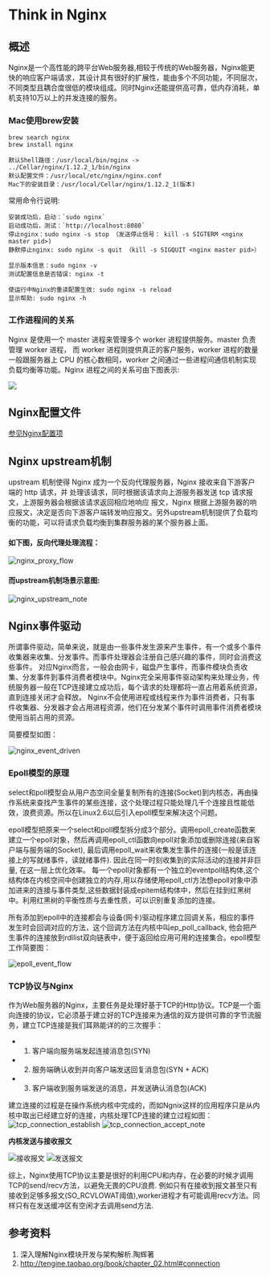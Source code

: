 # Think in Nginx
## 概述
Nginx是一个高性能的跨平台Web服务器,相较于传统的Web服务器，Nginx能更快的响应客户端请求，其设计具有很好的扩展性，能由多个不同功能，不同层次，不同类型且耦合度很低的模块组成。同时Nginx还能提供高可靠，低内存消耗，单机支持10万以上的并发连接的服务。

### Mac使用brew安装
```
brew search nginx
brew install nginx

默认Shell路径：/usr/local/bin/nginx -> ../Cellar/nginx/1.12.2_1/bin/nginx
默认配置文件：/usr/local/etc/nginx/nginx.conf
Mac下的安装目录：/usr/local/Cellar/nginx/1.12.2_1(版本)
```
常用命令行说明:
```
安装成功后，启动：`sudo nginx`
启动成功后，测试：`http://localhost:8080`
停止nginx：sudo nginx -s stop （发送停止信号： kill -s SIGTERM <nginx master pid>)
静默停止nginx: sudo nginx -s quit （kill -s SIGQUIT <nginx master pid>）

显示版本信息：sudo nginx -v
测试配置信息是否错误: nginx -t

使运行中Nginx的重读配置生效: sudo nginx -s reload
显示帮助: sudo nginx -h

```
### 工作进程间的关系
Nginx 是使用一个 master 进程来管理多个 worker 进程提供服务。master 负责管理 worker 进程， 而 worker 进程则提供真正的客户服务，worker 进程的数量一般跟服务器上 CPU 的核心数相同，worker 之间通过一些进程间通信机制实现负载均衡等功能。Nginx 进程之间的关系可由下图表示:

![](./nginx_master_worker.png)

## Nginx配置文件
[参见Nginx配置项](./Nginx配置项.md)

## Nginx upstream机制
upstream 机制使得 Nginx 成为一个反向代理服务器，Nginx 接收来自下游客户端的 http 请求，并 处理该请求，同时根据该请求向上游服务器发送 tcp 请求报文，上游服务器会根据该请求返回相应地响应 报文，Nginx 根据上游服务器的响应报文，决定是否向下游客户端转发响应报文。另外upstream机制提供了负载均衡的功能，可以将请求负载均衡到集群服务器的某个服务器上面。

#### 如下图，反向代理处理流程：

![nginx_proxy_flow](./nginx_proxy_flow.png)

#### 而upstream机制场景示意图:

![nginx_upstream_note](./nginx_upstream_note.png)

## Nginx事件驱动
所谓事件驱动，简单来说，就是由一些事件发生源来产生事件，有一个或多个事件收集器来收集、分发事件。而事件处理器会注册自己感兴趣的事件，同时会消费这些事件。
对应Nginx而言，一般会由网卡，磁盘产生事件，而事件模块负责收集、分发事件到事件消费者模块中。Nginx完全采用事件驱动架构来处理业务，传统服务器一般在TCP连接建立成功后，每个请求的处理都将一直占用着系统资源，直到连接关闭才会释放。
Nginx不会使用进程或线程来作为事件消费者，只有事件收集器、分发器才会占用进程资源，他们在分发某个事件时调用事件消费者模块使用当前占用的资源。

简要模型如图：

![nginx_event_driven](./nginx_event_driven.png)

### Epoll模型的原理

select和poll模型会从用户态空间全量复制所有的连接(Socket)到内核态，再由操作系统来查找产生事件的某些连接，这个处理过程只能处理几千个连接且性能低效，浪费资源。所以在Linux2.6以后引入epoll模型来解决这个问题。

epoll模型把原来一个select和poll模型拆分成3个部分。调用epoll_create函数来建立一个epoll对象，然后再调用epoll_ctl函数向epoll对象添加或删除连接(来自客户端与服务端的Socket), 最后调用epoll_wait来收集发生事件的连接(一般是该连接上的写就绪事件，读就绪事件). 因此在同一时刻收集到的实际活动的连接并非巨量, 在这一层上优化效率。
每一个epoll对象都有一个独立的eventpoll结构体,这个结构体在内核空间中创建独立的内存,用以存储使用epoll_ctl方法想epoll对象中添加进来的连接与事件类型,这些数据封装成epitem结构体中，然后在挂到红黑树中。利用红黑树的平衡性质与去重性质，可以识别重复添加的连接。

所有添加到epoll中的连接都会与设备(网卡)驱动程序建立回调关系，相应的事件发生时会回调对应的方法，这个回调方法在内核中叫ep_poll_callback, 他会把产生事件的连接放到rdllist双向链表中，便于返回给应用可用的连接集合。epoll模型工作简要图：

![epoll_event_flow](./epoll_event_flow.png)

### TCP协议与Nginx
作为Web服务器的Nginx，主要任务是处理好基于TCP的Http协议。TCP是一个面向连接的协议，它必须基于建立好的TCP连接来为通信的双方提供可靠的字节流服务，建立TCP连接是我们耳熟能详的的三次握手：
- 1) 客户端向服务端发起连接消息包(SYN)
- 2) 服务端确认收到并向客户端发送回复消息包(SYN + ACK)
- 3) 客户端收到服务端发送的消息，并发送确认消息包(ACK)

建立连接的过程是在操作系统内核中完成的，而如Ngnix这样的应用程序只是从内核中取出已经建立好的连接，内核处理TCP连接的建立过程如图：
![tcp_connection_establish](./tcp_connection_establish.png)
![tcp_connection_accept_note](./tcp_connection_accept_note.png)

**内核发送与接收报文**

![接收报文](./操作系统recv报文.png)
![发送报文](./操作系统send报文.png)

综上，Nginx使用TCP协议主要是很好的利用CPU和内存，在必要的时候才调用TCP的send/recv方法，以避免无畏的CPU浪费. 例如只有在接收到报文甚至只有接收到足够多报文(SO_RCVLOWAT阈值),worker进程才有可能调用recv方法。同样只有在发送缓冲区有空闲才去调用send方法.

## 参考资料
1. 深入理解Nginx模块开发与架构解析.陶辉著
2. http://tengine.taobao.org/book/chapter_02.html#connection
